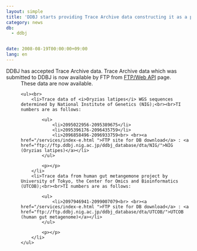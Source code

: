 ```yaml
---
layout: simple
title: 'DDBJ starts providing Trace Archive data constructing it as a part of the integrated database project by FTP.'
category: news
db:
  - ddbj


date: 2008-08-19T00:00:00+09:00
lang: en
---
```


<html> <a name="080806">DDBJ has accepted Trace Archive data.</a> Trace Archive data which was submitted to DDBJ is now available by FTP from <a href="/services/index-e.html ">FTP/Web API</a> page.<dd>These data are now available.<br>

    <ul><br>
        <li>Trace data of <i>Oryzias latipes</i> WGS sequences determined by National Institute of Genetics (NIG);<br><br>TI numbers are as follows:

            <ul>
                <li>2095022956-2095389675</li>
                <li>2095396176-2096435759</li>
                <li>2096858496-2096933759<br> <br><a href="/services/index-e.html ">FTP site for DB download</a> : <a href="ftp://ftp.ddbj.nig.ac.jp/ddbj_database/dta/NIG/">NIG (Oryzias latipes)</a></li>
            </ul>

            <p></p>
        </li>
        <li>Trace data from human gut metangemone project by University of Tokyo, the Center for Omics and Bioinformatics (UTCOB);<br><br>TI numbers are as follows:

            <ul>
                <li>2097946941-2099007079<br> <br><a href="/services/index-e.html ">FTP site for DB download</a> : <a href="ftp://ftp.ddbj.nig.ac.jp/ddbj_database/dta/UTCOB/">UTCOB (human gut metagenome)</a></li>
            </ul>

            <p></p>
        </li>
    </ul>
</dd>
</html>
